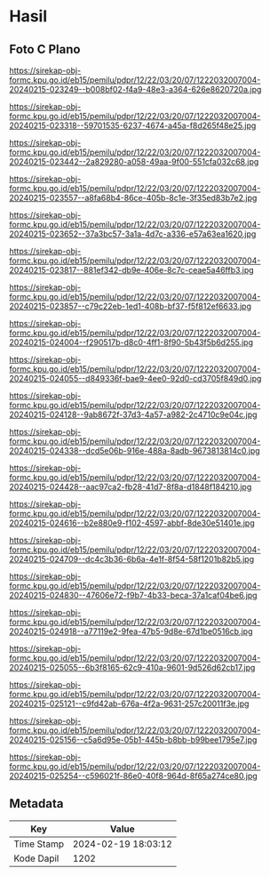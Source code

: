 # Hasil

## Foto C Plano

https://sirekap-obj-formc.kpu.go.id/eb15/pemilu/pdpr/12/22/03/20/07/1222032007004-20240215-023249--b008bf02-f4a9-48e3-a364-626e8620720a.jpg

https://sirekap-obj-formc.kpu.go.id/eb15/pemilu/pdpr/12/22/03/20/07/1222032007004-20240215-023318--59701535-6237-4674-a45a-f8d265f48e25.jpg

https://sirekap-obj-formc.kpu.go.id/eb15/pemilu/pdpr/12/22/03/20/07/1222032007004-20240215-023442--2a829280-a058-49aa-9f00-551cfa032c68.jpg

https://sirekap-obj-formc.kpu.go.id/eb15/pemilu/pdpr/12/22/03/20/07/1222032007004-20240215-023557--a8fa68b4-86ce-405b-8c1e-3f35ed83b7e2.jpg

https://sirekap-obj-formc.kpu.go.id/eb15/pemilu/pdpr/12/22/03/20/07/1222032007004-20240215-023652--37a3bc57-3a1a-4d7c-a336-e57a63ea1620.jpg

https://sirekap-obj-formc.kpu.go.id/eb15/pemilu/pdpr/12/22/03/20/07/1222032007004-20240215-023817--881ef342-db9e-406e-8c7c-ceae5a46ffb3.jpg

https://sirekap-obj-formc.kpu.go.id/eb15/pemilu/pdpr/12/22/03/20/07/1222032007004-20240215-023857--c79c22eb-1ed1-408b-bf37-f5f812ef6633.jpg

https://sirekap-obj-formc.kpu.go.id/eb15/pemilu/pdpr/12/22/03/20/07/1222032007004-20240215-024004--f290517b-d8c0-4ff1-8f90-5b43f5b6d255.jpg

https://sirekap-obj-formc.kpu.go.id/eb15/pemilu/pdpr/12/22/03/20/07/1222032007004-20240215-024055--d849336f-bae9-4ee0-92d0-cd3705f849d0.jpg

https://sirekap-obj-formc.kpu.go.id/eb15/pemilu/pdpr/12/22/03/20/07/1222032007004-20240215-024128--9ab8672f-37d3-4a57-a982-2c4710c9e04c.jpg

https://sirekap-obj-formc.kpu.go.id/eb15/pemilu/pdpr/12/22/03/20/07/1222032007004-20240215-024338--dcd5e06b-916e-488a-8adb-9673813814c0.jpg

https://sirekap-obj-formc.kpu.go.id/eb15/pemilu/pdpr/12/22/03/20/07/1222032007004-20240215-024428--aac97ca2-fb28-41d7-8f8a-d1848f184210.jpg

https://sirekap-obj-formc.kpu.go.id/eb15/pemilu/pdpr/12/22/03/20/07/1222032007004-20240215-024616--b2e880e9-f102-4597-abbf-8de30e51401e.jpg

https://sirekap-obj-formc.kpu.go.id/eb15/pemilu/pdpr/12/22/03/20/07/1222032007004-20240215-024709--dc4c3b36-6b6a-4e1f-8f54-58f1201b82b5.jpg

https://sirekap-obj-formc.kpu.go.id/eb15/pemilu/pdpr/12/22/03/20/07/1222032007004-20240215-024830--47606e72-f9b7-4b33-beca-37a1caf04be6.jpg

https://sirekap-obj-formc.kpu.go.id/eb15/pemilu/pdpr/12/22/03/20/07/1222032007004-20240215-024918--a77119e2-9fea-47b5-9d8e-67d1be0516cb.jpg

https://sirekap-obj-formc.kpu.go.id/eb15/pemilu/pdpr/12/22/03/20/07/1222032007004-20240215-025055--6b3f8165-62c9-410a-9601-9d526d62cb17.jpg

https://sirekap-obj-formc.kpu.go.id/eb15/pemilu/pdpr/12/22/03/20/07/1222032007004-20240215-025121--c9fd42ab-676a-4f2a-9631-257c20011f3e.jpg

https://sirekap-obj-formc.kpu.go.id/eb15/pemilu/pdpr/12/22/03/20/07/1222032007004-20240215-025156--c5a6d95e-05b1-445b-b8bb-b99bee1795e7.jpg

https://sirekap-obj-formc.kpu.go.id/eb15/pemilu/pdpr/12/22/03/20/07/1222032007004-20240215-025254--c596021f-86e0-40f8-964d-8f65a274ce80.jpg


## Metadata

| Key        | Value               |
| ---------- | ------------------- |
| Time Stamp | 2024-02-19 18:03:12 |
| Kode Dapil | 1202                |



